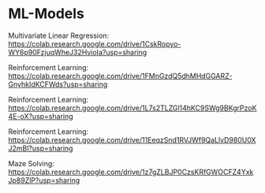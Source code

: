 # ML-Models

Multivariate Linear Regression: https://colab.research.google.com/drive/1CskRopyo-WY6p90FzjuqWheJ32HvioIa?usp=sharing 

Reinforcement Learning: https://colab.research.google.com/drive/1FMnGzdQ5dhMHdGGARZ-GnyhkIdKCFWds?usp=sharing 

Reinforcement Learning: https://colab.research.google.com/drive/1L7s2TLZGl14hKC9SWg9BKgrPzoK4E-oX?usp=sharing 

Reinforcement Learning: https://colab.research.google.com/drive/11EeqzSnd1RVJWf9QaLlvD980U0XJ2mBl?usp=sharing 

Maze Solving: https://colab.research.google.com/drive/1z7gZLBJP0CzsKRfGWOCFZ4YxkJp89ZlP?usp=sharing 


